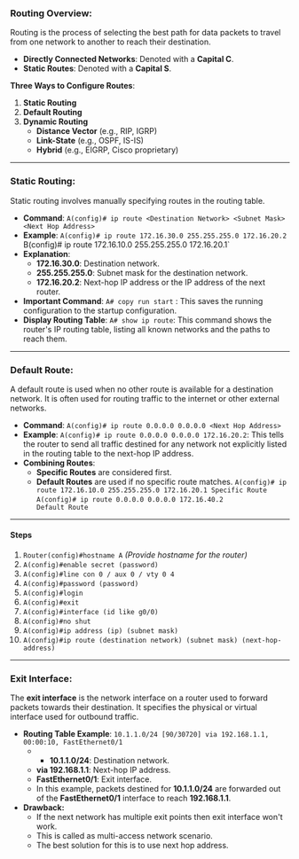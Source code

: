 ### **Routing Overview**:

Routing is the process of selecting the best path for data packets to travel from one network to another to reach their destination.

- **Directly Connected Networks**: Denoted with a **Capital C**.
- **Static Routes**: Denoted with a **Capital S**.

**Three Ways to Configure Routes**:

1. **Static Routing**
2. **Default Routing**
3. **Dynamic Routing**
    - **Distance Vector** (e.g., RIP, IGRP)
    - **Link-State** (e.g., OSPF, IS-IS)
    - **Hybrid** (e.g., EIGRP, Cisco proprietary)

---
### **Static Routing**:

Static routing involves manually specifying routes in the routing table.

- **Command**: `A(config)# ip route <Destination Network> <Subnet Mask> <Next Hop Address>`
- **Example**: 
	`A(config)# ip route 172.16.30.0 255.255.255.0 172.16.20.2
	`B(config)# ip route 172.16.10.0 255.255.255.0 172.16.20.1`
- **Explanation**:
	- **172.16.30.0**: Destination network.
	- **255.255.255.0**: Subnet mask for the destination network.
	- **172.16.20.2**: Next-hop IP address or the IP address of the next router.
- **Important Command**:
	`A# copy run start` : This saves the running configuration to the startup configuration.
- **Display Routing Table**:
	`A# show ip route`: This command shows the router's IP routing table, listing all known networks and the paths to reach them.
---
### **Default Route**:

A default route is used when no other route is available for a destination network. It is often used for routing traffic to the internet or other external networks.

- **Command**:
	`A(config)# ip route 0.0.0.0 0.0.0.0 <Next Hop Address>`
- **Example**:
	`A(config)# ip route 0.0.0.0 0.0.0.0 172.16.20.2`: This tells the router to send all traffic destined for any network not explicitly listed in the routing table to the next-hop IP address.
- **Combining Routes**:
	- **Specific Routes** are considered first.
	- **Default Routes** are used if no specific route matches.
	`A(config)# ip route 172.16.10.0 255.255.255.0 172.16.20.1 Specific Route`
	`A(config)# ip route 0.0.0.0 0.0.0.0 172.16.40.2           Default Route`
---
#### **Steps**

1. `Router(config)#hostname A` _(Provide hostname for the router)_
2. `A(config)#enable secret (password)`
3. `A(config)#line con 0 / aux 0 / vty 0 4`
4. `A(config)#password (password)`
5. `A(config)#login`
6. `A(config)#exit`
7. `A(config)#interface (id like g0/0)`
8. `A(config)#no shut`
9. `A(config)#ip address (ip) (subnet mask)`
10. `A(config)#ip route (destination network) (subnet mask) (next-hop-address)`

---
### **Exit Interface**:

The **exit interface** is the network interface on a router used to forward packets towards their destination. It specifies the physical or virtual interface used for outbound traffic.

- **Routing Table Example**:
	`10.1.1.0/24 [90/30720] via 192.168.1.1, 00:00:10, FastEthernet0/1`
	- - **10.1.1.0/24**: Destination network.
	- **via 192.168.1.1**: Next-hop IP address.
	- **FastEthernet0/1**: Exit interface.
	- In this example, packets destined for **10.1.1.0/24** are forwarded out of the **FastEthernet0/1** interface to reach **192.168.1.1**.
- **Drawback:**
	- If the next network has multiple exit points then exit interface won't work. 
	- This is called as multi-access network scenario.
	- The best solution for this is to use next hop address.


	




